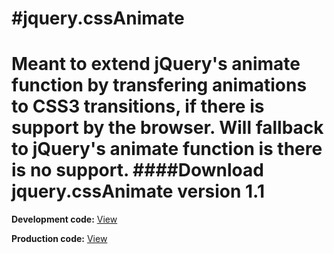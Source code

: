 #jquery.cssAnimate
==========
Meant to extend jQuery's animate function by transfering animations to CSS3 transitions, if there is support by the browser. Will fallback to jQuery's animate function is there is no support.
####Download jquery.cssAnimate version 1.1
==========
**Development code:** [View](https://github.com/pvienneau/jquery.cssAnimate/blob/64fb8ab7c94a84bcc6967c1d60cc3c698326bf50/assets/js/jquery.cssAnimate.js)

**Production code:** [View](https://github.com/pvienneau/jquery.cssAnimate/blob/e28ee2214cd9ddb07f74b831329bd73a69e51517/assets/js/jquery.cssAnimate.min.js)
